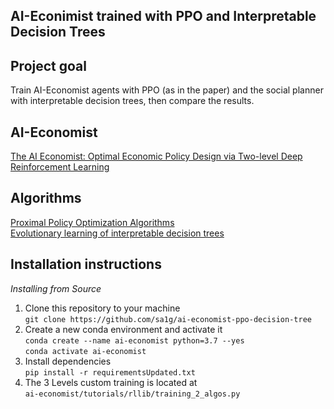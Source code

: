 ## AI-Econimist trained with PPO and Interpretable Decision Trees

## Project goal
Train AI-Economist agents with PPO (as in the paper) and the social planner with interpretable decision trees, then compare the results.

## AI-Economist
[The AI Economist: Optimal Economic Policy Design via Two-level Deep Reinforcement Learning](https://arxiv.org/abs/2108.02755)

## Algorithms
[Proximal Policy Optimization Algorithms](https://arxiv.org/abs/1707.06347)  
[Evolutionary learning of interpretable decision trees](https://arxiv.org/abs/2012.07723)

## Installation instructions
*Installing from Source*   
1. Clone this repository to your machine  
`git clone https://github.com/sa1g/ai-economist-ppo-decision-tree`  
2. Create a new conda environment and activate it  
`conda create --name ai-economist python=3.7 --yes`  
`conda activate ai-economist`  
3. Install dependencies  
`pip install -r requirementsUpdated.txt`  
4. The 3 Levels custom training is located at  
`ai-economist/tutorials/rllib/training_2_algos.py`  


